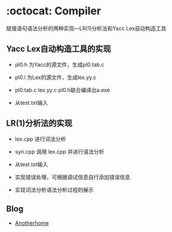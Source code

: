 :octocat: Compiler
=======

赋值语句语法分析的两种实现—LR(1)分析法和Yacc Lex自动构造工具

Yacc Lex自动构造工具的实现
-------

+ pl0.h 为Yacc的源文件，生成pl0.tab.c

+ pl0.l 为Lex的源文件，生成lex.yy.c

+ pl0.tab.c lex.yy.c pl0.h联合编译出a.exe

+ 从test.txt输入

LR(1)分析法的实现
-------

+ lex.cpp 进行词法分析

+ syn.cpp 调用 lex.cpp 并进行语法分析

+ 从test.txt输入

+ 实现错误处理，可根据调试信息自行添加错误信息

+ 实现词法分析语法分析过程的展示

Blog
-------
+ <a href="http://www.anotherhome.net/">Anotherhome</a>
